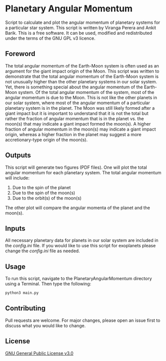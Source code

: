 # Planetary Angular Momentum

Script to calculate and plot the angular momentum of planetary systems for a particular star system. This script is written by Viranga Perera and Ankit Barik. This is a free software. It can be used, modified and redistributed under the terms of the GNU GPL v3 licence.

## Foreword
The total angular momentum of the Earth-Moon system is often used as an argument for the giant impact origin of the Moon. This script was written to demonstrate that the total angular momentum of the Earth-Moon system is not unusually higher than the other planetary systems in our solar system. Yet, there is something special about the angular momentum of the Earth-Moon system. Of the total angular momentum of the system, most of the angular momentum is due to the Moon. This is not like the other planets in our solar system, where most of the angular momentum of a particular planetary system is in the planet. The Moon was still likely formed after a giant impact but it is important to understand that it is not the total but rather the fraction of angular momentum that is in the planet vs. the moon(s) that may indicate a giant impact formed the moon(s). A higher fraction of angular momentum in the moon(s) may indicate a giant impact origin, whereas a higher fraction in the planet may suggest a more accretionary-type origin of the moon(s).

## Outputs
This script will generate two figures (PDF files). One will plot the total angular momentum for each planetary system. The total angular momentum will include: 
1. Due to the spin of the planet
2. Due to the spin of the moon(s)
3. Due to the orbit(s) of the moon(s)

The other plot will compare the angular momenta of the planet and the moon(s).

## Inputs
All necessary planetary data for planets in our solar system are included in the *config.ini* file. If you would like to use this script for exoplanets please change the *config.ini* file as needed.

## Usage
To run this script, navigate to the PlanetaryAngularMomentum directory using a Terminal. Then type the following:
```bash
python3 main.py
```

## Contributing
Pull requests are welcome. For major changes, please open an issue first to discuss what you would like to change.

## License
[GNU General Public License v3.0](http://www.gnu.org/licenses/gpl-3.0.en.html)
